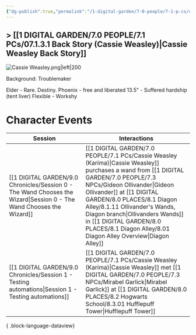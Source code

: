 ```yaml
---
{"dg-publish":true,"permalink":"/1-digital-garden/7-0-people/7-1-p-cs/cassie-weasley-karima/","tags":["#hufflepuff","#student","#person"]}
---
```


## > [[1 DIGITAL GARDEN/7.0 PEOPLE/7.1 PCs/07.1.3.1 Back Story (Cassie Weasley)\|Cassie Weasley Back Story]]

![Cassie Weasley.png|left|200](/img/user/1%20DIGITAL%20GARDEN/Images%20&%20Banners/Cassie%20Weasley.png)

Background: Troublemaker

Elder - Rare. Destiny. 
Phoenix - free and liberated
13.5" - Suffered hardship (tent liver)
Flexible - Workshy

# Character Events

| Session                                                                                                                 | Interactions                                                                                                                                                                                               |
| ----------------------------------------------------------------------------------------------------------------------- | ---------------------------------------------------------------------------------------------------------------------------------------------------------------------------------------------------------- |
| [[1 DIGITAL GARDEN/9.0 Chronicles/Session 0 - The Wand Chooses the Wizard\|Session 0 - The Wand Chooses the Wizard]] | [[1 DIGITAL GARDEN/7.0 PEOPLE/7.1 PCs/Cassie Weasley (Karima)\|Cassie Weasley]] purchases a wand from [[1 DIGITAL GARDEN/7.0 PEOPLE/7.3 NPCs/Gideon Ollivander\|Gideon Ollivander]] at [[1 DIGITAL GARDEN/8.0 PLACES/8.1 Diagon Alley/8.1.11 Ollivander's Wands, Diagon branch\|Ollivanders Wands]] in [[1 DIGITAL GARDEN/8.0 PLACES/8.1 Diagon Alley/8.01 Diagon Alley Overview\|Diagon Alley]] |
| [[1 DIGITAL GARDEN/9.0 Chronicles/Session 1 - Testing automations\|Session 1 - Testing automations]]                 | [[1 DIGITAL GARDEN/7.0 PEOPLE/7.1 PCs/Cassie Weasley (Karima)\|Cassie Weasley]] met [[1 DIGITAL GARDEN/7.0 PEOPLE/7.3 NPCs/Mirabel Garlick\|Mirabel Garlick]] at [[1 DIGITAL GARDEN/8.0 PLACES/8.2 Hogwarts School/8.3.01 Hufflepuff Tower\|Hufflepuff Tower]]                                                                                       |

{ .block-language-dataview}
